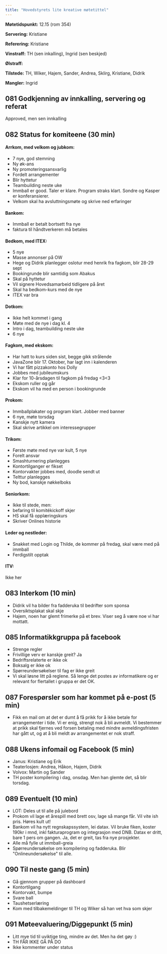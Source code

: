 ```yaml
---
title: "Hovedstyrets lite kreative møtetittel"
---
```


**Møtetidspunkt:** 12.15 (rom 354)

**Servering:** Kristiane

**Referering:** Kristiane

**Vinstraff:** TH (sen inkalling), Ingrid (sen beskjed)

**Ølstraff:**  

**Tilstede:** TH, Wiker, Hajem, Sander, Andrea, Sklirg, Kristiane, Didrik

**Mangler:** Ingrid

## 081 Godkjenning av innkalling, servering og referat 

Approved, men sen innkalling

## 082 Status for komiteene (30 min)

#### Arrkom, med velkom og jubkom:
- 7 nye, god stemning
- Ny øk-ans
- Ny promoteringsansvarlig
- Fordelt arrangementer
- Blir hyttetur
- Teambuilding neste uke
- Immball er good. Taler er klare. Program straks klart. Sondre og Kasper er konferansierer.
- Velkom skal ha avsluttningsmøte og skrive ned erfaringer

#### Bankom:  
- Immball er betalt bortsett fra nye
- faktura til håndtverkeren må betales

#### Bedkom, med ITEX:  
- 5 nye
- Masse annonser på OW
- Hege og Didrik planlegger oslotur med henrik fra fagkom, blir 28-29 sept
- Bookingrunde blir samtidig som Abakus
- Skal på hyttetur
- Vil signere Hovedsamarbeid tidligere på året
- Skal ha bedkom-kurs med de nye
- ITEX var bra

#### Dotkom:
- Ikke helt kommet i gang
- Møte med de nye i dag kl. 4
- Intro i dag, teambuilding neste uke
- 6 nye

#### Fagkom, med ekskom:  
- Har hatt to kurs siden sist, begge gikk strålende
- JavaZone blir 17. Oktober, har lagt inn i kalenderen
- Vi har fått pizzakonto hos Dolly
- Jobbes med jubileumskurs
- Klar for 10-årsdagen til fagkom på fredag <3<3
- Ekskom ruller og går
- Ekskom vil ha med en person i bookingrunde

#### Prokom:  
- Immballplakater og program klart. Jobber med banner
- 6 nye, møte torsdag
- Kanskje nytt kamera
- Skal skrive artikkel om interessegrupper

#### Trikom:  
- Første møte med nye var kult, 5 nye
- Forelt ansvar
- Smashturnering planlegges
- Kontortilganger er fikset
- Kontorvakter jobbes med, doodle sendt ut
- Telttur planlegges
- Ny bod, kanskje nøkkelboks

#### Seniorkom: 
- Ikke til stede, men:
- befaring til komitékickoff skjer
- HS skal få opplæringskurs
- Skriver Onlines historie

#### Leder og nestleder:  
- Snakket med Login og Thilde, de kommer på fredag, skal være med på immball
- Ferdigstilt opptak

#### ITV: 
Ikke her

## 083 Interkom (10 min) 
- Didrik vil ha bilder fra fadderuka til bedrifter som sponsa
- Oversiktsplakat skal skje
- Hajem, noen har glemt frimerke på et brev. Viser seg å være noe vi har mottatt.

## 085 Informatikkgruppa på facebook
- Strenge regler
- Frivillige verv er kanskje greit? Ja
- Bedriftsrelaterte er ikke ok
- Boksalg er ikke ok
- Spørreundersøkelser til fag er ikke greit
- Vi skal løsne litt på reglene. Så lenge det postes av informatikere og er relevant for flertallet i gruppa er det OK. 


## 087 Forespørsler som har kommet på e-post (5 min) 
- Fikk en mail om at det er dumt å få prikk for å ikke betale for arrangementer i tide. Vi er enig, strengt nok å bli avmeldt. Vi bestemmer at prikk skal fjernes ved forsen betaling med mindre avmeldingsfristen har gått ut, og at å bli meldt av arrangementet er nok straff. 

## 088 Ukens infomail og Facebook (5 min) 
- Janus: Kristiane og Erik
- Teaterlosjen: Andrea, Håkon, Hajem, Didrik
- Volvox: Martin og Sander
- TH poster kompilering i dag, onsdag. Men han glemte det, så blir torsdag. 

## 089 Eventuelt (10 min)
- LOT: Deles ut til alle på julebord
- Prokom vil lage et årespill med brett osv, lage så mange får. Vil vite ish pris. Høres kult ut!
- Bankom vil ha nytt regnskapssystem, lei datax. Vil bruke fiken, koster 190kr i mnd, inkl fakturaprogram og integrasjon med DNB. Datax er dritt, bare 1 pers om gangen. Ja, det er greit, tas fra nye prosjekter.
- Alle må fylle ut immball-greia
- Spørreundersøkelse om kompilering og fadderuka. Blir "Onlineundersøkelse" til alle.

## 090 Til neste gang (5 min)
- Gå gjennom grupper på dashboard
- Kontortilgang
- Kontorvakt, bumpe
- Svare ball
- Taushetserlæring
- Kom med tilbakemeldinger til TH og Wiker så han vet hva som skjer


## 091 Møteevaluering/Diggepunkt (5 min)
- Litt mye tid til uviktige ting, mindre av det. Men ha det gøy :)
- TH FÅR IKKE GÅ PÅ DO
- Ikke kommenter under status